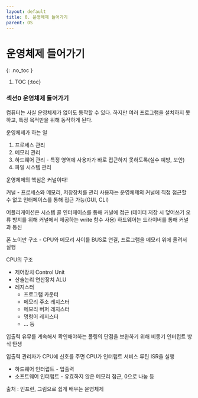 ```yaml
---
layout: default
title: 0. 운영체제 들어가기
parent: OS
---
```


# 운영체제 들어가기
{: .no_toc }

1. TOC
{:toc}

### 섹션0 운영체제 들어가기

컴퓨터는 사실 운영체제가 없어도 동작할 수 있다. 하지만 여러 프로그램을 설치하지 못하고, 특정 목적만을 위해 동작하게 된다.

운영체제가 하는 일

1. 프로세스 관리
2. 메모리 관리
3. 하드웨어 관리 - 특정 영역에 사용자가 바로 접근하지 못하도록(실수 예방, 보안)
4. 파일 시스템 관리

운영체제의 핵심은 커널이다!

커널 - 프로세스와 메모리, 저장장치를 관리
사용자는 운영체제의 커널에 직접 접근할 수 없고 인터페이스를 통해 접근 가능(GUI, CLI)

어플리케이션은 시스템 콜 인터페이스를 통해 커널에 접근 (데이터 저장 시 덮어쓰기 오류 방지를 위해 커널에서 제공하는 write 함수 사용)
하드웨어는 드라이버를 통해 커널과 통신

폰 노이만 구조 - CPU와 메모리 사이를 BUS로 연결, 프로그램을 메모리 위에 올려서 실행

CPU의 구조

- 제어장치 Control Unit
- 산술논리 연산장치 ALU
- 레지스터
    - 프로그램 카운터
    - 메모리 주소 레지스터
    - 메모리 버퍼 레지스터
    - 명령어 레지스터
    - … 등

입출력 유무를 계속해서 확인해야하는 폴링의 단점을 보완하기 위해 비동기 인터럽트 방식 탄생

입출력 관리자가 CPU에 신호를 주면 CPU가 인터럽트 서비스 루틴 ISR을 실행

- 하드웨어 인터럽트 - 입출력
- 소프트웨어 인터럽트 - 유효하지 않은 메모리 접근, 0으로 나눔 등

출처 : 인프런, 그림으로 쉽게 배우는 운영체제